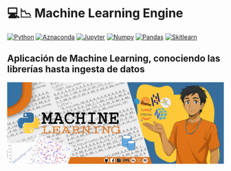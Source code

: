 # 💻📉 Machine Learning Engine

[![Python](https://img.shields.io/badge/Python-V3.10.18-%233776AB?style=for-the-badge&logo=python&logoColor=white&labelColor=101010)](https://www.python.org/downloads/release/python-31014/)
[![Aznaconda](https://img.shields.io/badge/Anaconda-V2.6.6-%2344A833?style=for-the-badge&logo=anaconda&logoColor=white&labelColor=101010)]()
[![Jupyter](https://img.shields.io/badge/jupyter%20notebook-V7.3.2-%23F37626?style=for-the-badge&logo=jupyter&logoColor=white&labelColor=101010)]()
[![Numpy](https://img.shields.io/badge/Numpy-V2.2.5-%23013243?style=for-the-badge&logo=numpy&logoColor=white&labelColor=101010)]()
[![Pandas](https://img.shields.io/badge/Pandas-V2.2.3-%23150458?style=for-the-badge&logo=pandas&logoColor=white&labelColor=101010)]()
[![Skitlearn](https://img.shields.io/badge/Scikit%20learn-V1.6.1-%23F7931E?style=for-the-badge&logo=scikit-learn&logoColor=white&labelColor=101010)]()

## Aplicación de Machine Learning, conociendo las librerías hasta ingesta de datos

![](./src/portada.jpg)